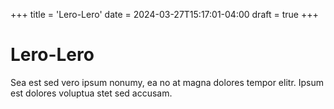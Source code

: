 +++
title = 'Lero-Lero'
date = 2024-03-27T15:17:01-04:00
draft = true
+++

# Lero-Lero

Sea est sed vero ipsum nonumy, ea no at magna dolores tempor elitr. Ipsum est dolores voluptua stet sed accusam.